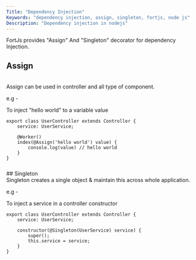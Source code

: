 ```yaml
---
Title: "Dependency Injection"
Keywords: "dependency injection, assign, singleton, fortjs, node js"
Description: "Dependency injection in nodejs"
---
```


FortJs provides "Assign" And "Singleton" decorator for dependency Injection. 

## Assign
<br>
Assign can be used in controller and all type of component.

e.g - 

To inject "hello world" to a variable value


```
export class UserController extends Controller {
    service: UserService;

    @Worker()
    index(@Assign('hello world') value) {
        console.log(value) // hello world
    }
}
```
<div class="top-border" style="margin: 25px 0;"></div>
## Singleton
<br>
Singleton creates a single object & maintain this across whole application.

e.g -

To inject a service in a controller constructor

```
export class UserController extends Controller {
    service: UserService;

    constructor(@Singleton(UserService) service) {
        super();
        this.service = service;
    }
}
```